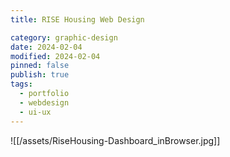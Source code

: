 ```yaml
---
title: RISE Housing Web Design

category: graphic-design
date: 2024-02-04
modified: 2024-02-04
pinned: false
publish: true
tags:
  - portfolio
  - webdesign
  - ui-ux
---
```


![[/assets/RiseHousing-Dashboard_inBrowser.jpg]]
